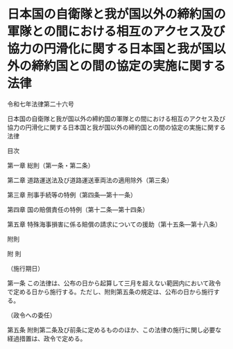 # 日本国の自衛隊と我が国以外の締約国の軍隊との間における相互のアクセス及び協力の円滑化に関する日本国と我が国以外の締約国との間の協定の実施に関する法律

令和七年法律第二十六号

日本国の自衛隊と我が国以外の締約国の軍隊との間における相互のアクセス及び協力の円滑化に関する日本国と我が国以外の締約国との間の協定の実施に関する法律

目次

第一章 総則（第一条・第二条）

第二章 道路運送法及び道路運送車両法の適用除外（第三条）

第三章 刑事手続等の特例（第四条―第十一条）

第四章 国の賠償責任の特例（第十二条―第十四条）

第五章 特殊海事損害に係る賠償の請求についての援助（第十五条―第十八条）

附則

附 則

（施行期日）

第一条 この法律は、公布の日から起算して三月を超えない範囲内において政令で定める日から施行する。ただし、附則第五条の規定は、公布の日から施行する。

（政令への委任）

第五条 附則第二条及び前条に定めるもののほか、この法律の施行に関し必要な経過措置は、政令で定める。
